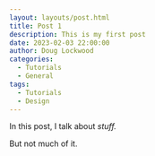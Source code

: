 ```yaml
---
layout: layouts/post.html
title: Post 1
description: This is my first post
date: 2023-02-03 22:00:00
author: Doug Lockwood
categories:
  - Tutorials
  - General
tags:
  - Tutorials
  - Design
---
```


In this post, I talk about _stuff._

But not much of it.